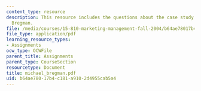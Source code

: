 ```yaml
---
content_type: resource
description: This resource includes the questions about the case study of Michael
  Bregman.
file: /media/courses/15-810-marketing-management-fall-2004/b64ae78017b4c181a9102d4955cab5a4_michael_bregman.pdf
file_type: application/pdf
learning_resource_types:
- Assignments
ocw_type: OCWFile
parent_title: Assignments
parent_type: CourseSection
resourcetype: Document
title: michael_bregman.pdf
uid: b64ae780-17b4-c181-a910-2d4955cab5a4
---
```

